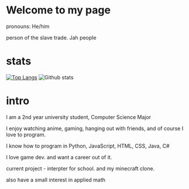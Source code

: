 # Welcome to my page

pronouns: He/him

person of the slave trade. Jah people

# stats

[![Top Langs](https://github-readme-stats.vercel.app/api/top-langs/?username=TheoW03&theme=cobalt&layout=compact)](https://github.com/TheoW03/github-readme-stats)
![Github stats](https://github-readme-stats.vercel.app/api?username=TheoW03&theme=cobalt&show_icons=true&count_private=true)

# intro

I am a 2nd year university student, Computer Science Major  

I enjoy watching anime, gaming, hanging out with friends, and of course I love to program.

I know how to program in Python, JavaScript, HTML, CSS, Java, C# 

I love game dev. and want a career out of it.

current project - interpter for school. and my minecraft clone.

also have a small interest in applied math
